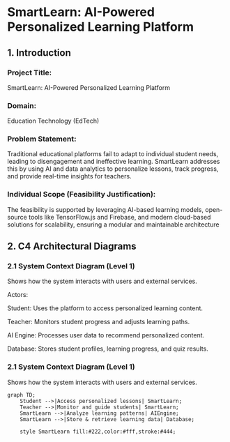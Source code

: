 # SmartLearn: AI-Powered Personalized Learning Platform

## 1. Introduction

### Project Title:

SmartLearn: AI-Powered Personalized Learning Platform

### Domain:

Education Technology (EdTech)

### Problem Statement:
Traditional educational platforms fail to adapt to individual student needs, leading to disengagement and ineffective learning. SmartLearn addresses this by using AI and data analytics to personalize lessons,
track progress, and provide real-time insights for teachers.

### Individual Scope (Feasibility Justification):
The feasibility is supported by leveraging AI-based learning models, open-source tools like TensorFlow.js and Firebase, and modern cloud-based solutions for scalability, ensuring a modular and maintainable
architecture

## 2. C4 Architectural Diagrams

### 2.1 System Context Diagram (Level 1)

Shows how the system interacts with users and external services.

Actors:

Student: Uses the platform to access personalized learning content.

Teacher: Monitors student progress and adjusts learning paths.

AI Engine: Processes user data to recommend personalized content.

Database: Stores student profiles, learning progress, and quiz results.

### 2.1 System Context Diagram (Level 1)

Shows how the system interacts with users and external services.

```mermaid
graph TD;
    Student -->|Access personalized lessons| SmartLearn;
    Teacher -->|Monitor and guide students| SmartLearn;
    SmartLearn -->|Analyze learning patterns| AIEngine;
    SmartLearn -->|Store & retrieve learning data| Database;

    style SmartLearn fill:#222,color:#fff,stroke:#444;

